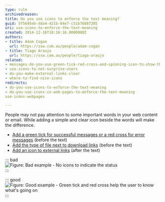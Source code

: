 ```yaml
---
type: rule
archivedreason: 
title: Do you use icons to enforce the text meaning?
guid: 5f5645eb-dda4-421b-84e7-c51b76887205
uri: use-icons-to-enforce-the-text-meaning
created: 2014-12-16T18:16:16.0000000Z
authors:
- title: Adam Cogan
  url: https://ssw.com.au/people/adam-cogan
- title: Tiago Araujo
  url: https://ssw.com.au/people/tiago-araujo
related:
- messages-do-you-use-green-tick-red-cross-and-spinning-icon-to-show-the-status
- use-icons-to-not-surprise-users
- do-you-make-external-links-clear
- where-to-find-nice-icons
redirects:
- do-you-use-icons-to-enforce-the-text-meaning
- do-you-use-icons-in-web-pages-to-enforce-the-text-meaning
use-icons-webpages

---
```


People may not pay attention to some important words in your web content or email. While adding a simple and clear icon beside the words will make the difference. 

- [Add a green tick for successful messages or a red cross for error messages](/messages-do-you-use-green-tick-red-cross-and-spinning-icon-to-show-the-status) (before the text)
- [Add the type of file next to download links](/use-icons-to-not-surprise-users) (before the text)
- [Add an icon to external links](/do-you-make-external-links-clear) (after the text)

<!--endintro-->

::: bad  
![Figure: Bad example - No icons to indicate the status](validation-bad.jpg)  
:::

::: good  
![Figure: Good example - Green tick and red cross help the user to know what's going on](validation-good.jpg)  
:::
